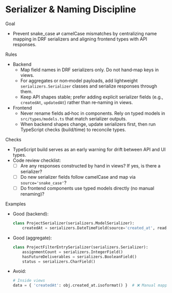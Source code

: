 Serializer & Naming Discipline
================================

Goal
- Prevent snake_case ⇄ camelCase mismatches by centralizing name mapping in DRF serializers and aligning frontend types with API responses.

Rules
- Backend
  - Map field names in DRF serializers only. Do not hand‑map keys in views.
  - For aggregates or non‑model payloads, add lightweight `serializers.Serializer` classes and serialize responses through them.
  - Keep API shapes stable; prefer adding explicit serializer fields (e.g., `createdAt`, `updatedAt`) rather than re‑naming in views.
- Frontend
  - Never rename fields ad‑hoc in components. Rely on typed models in `src/types/models.ts` that match serializer outputs.
  - When backend shapes change, update serializers first, then run TypeScript checks (build/time) to reconcile types.

Checks
- TypeScript build serves as an early warning for drift between API and UI types.
- Code review checklist:
  - [ ] Are any responses constructed by hand in views? If yes, is there a serializer?
  - [ ] Do new serializer fields follow camelCase and map via `source='snake_case'`?
  - [ ] Do frontend components use typed models directly (no manual renaming)?

Examples
- Good (backend):
  ```py
  class ProjectSerializer(serializers.ModelSerializer):
      createdAt = serializers.DateTimeField(source='created_at', read_only=True)
  ```
- Good (aggregate):
  ```py
  class ProjectFilterEntrySerializer(serializers.Serializer):
      assignmentCount = serializers.IntegerField()
      hasFutureDeliverables = serializers.BooleanField()
      status = serializers.CharField()
  ```
- Avoid:
  ```py
  # Inside views
  data = { 'createdAt': obj.created_at.isoformat() }  # ❌ Manual mapping in views
  ```

